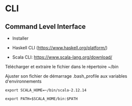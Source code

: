 # CLI

## Command Level Interface

- Installer


* Haskell CLI (https://www.haskell.org/platform/)

* Scala CLI: https://www.scala-lang.org/download/

Télécharger et extraire le fichier dans le répertoire ~/bin

Ajuster son fichier de démarrage .bash_profile aux variables d'environnements 
```
export SCALA_HOME=~/bin/scala-2.12.14

export PATH=$SCALA_HOME/bin:$PATH
```
